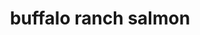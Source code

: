 ---
id: 5c54a0e011bc1100146d0bd2
servings: 4
notes:
directions: 'preheat oven to 425°. grease a baking sheet with cooking spray or vegetable oil.
whisk together hot sauce and butter.
in a small bowl
 toss panko with olive oil and ranch seasoning.
place salmon on prepared baking sheet
 skin-side down. season salmon with salt and pepper. spoon buffalo sauce onto each fillet
 then sprinkle panko evenly on top
 pressing to coat. bake until the fish is just cooked through and the panko is golden
 about 15 minutes. drizzle with extra buffalo sauce if desired.'
ingredients: '3 tbsp. buffalo-style hot sauce (such as franks red hot)
4 tbsp. melted butter
1/3 c. panko bread crumbs
1 tbsp. extra-virgin olive oil
1 tbsp. ranch seasoning
4 6-oz. salmon fillets
kosher salt
freshly ground black pepper'
rating: 4
ease: easy

category: main course
href: 'https: //www.delish.com/cooking/recipe-ideas/recipes/a49343/buffalo-ranch-salmon-recipe/'
totalTime: 35 minutes
cookTime: 25 minutes
prepTime: 10 minutes
title: buffalo ranch salmon
path: /buffalo-ranch-salmon
---